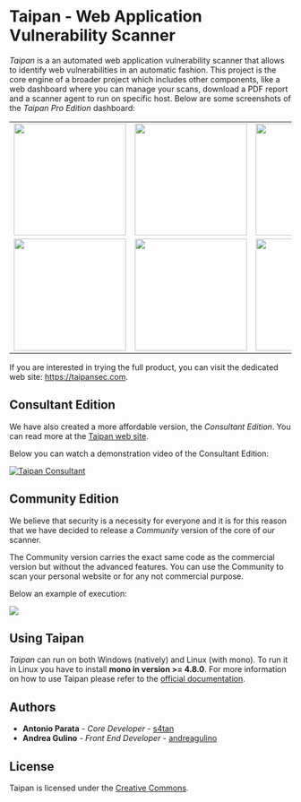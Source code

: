 # Taipan - Web Application Vulnerability Scanner

_Taipan_ is a an automated web application vulnerability scanner that allows to identify web vulnerabilities in an automatic fashion. This project is the core engine of a broader project which includes other components, like a web dashboard where you can manage your scans, download a PDF report and a scanner agent to run on specific host. Below are some screenshots of the _Taipan Pro Edition_ dashboard:

<table>
 <tr>
  <td><img src="https://github.com/enkomio/Taipan/blob/master/Misc/Admin-info.png" width="200"></td>
  <td><img src="https://github.com/enkomio/Taipan/blob/master/Misc/Dashboard.png" width="200"></td>
  <td><img src="https://github.com/enkomio/Taipan/blob/master/Misc/Scan-details.png" width="200"></td>
 </tr>
 <tr>
  <td><img src="https://github.com/enkomio/Taipan/blob/master/Misc/Scan-summary.png" width="200"></td>
  <td><img src="https://github.com/enkomio/Taipan/blob/master/Misc/Scan-wizard.png" width="200"></td>
  <td><img src="https://github.com/enkomio/Taipan/blob/master/Misc/Settings.png" width="200"></td>
 </tr>
</table>

If you are interested in trying the full product, you can visit the dedicated web site: <a href="https://taipansec.com">https://taipansec.com</a>.

## Consultant Edition
We have also created a more affordable version, the *Consultant Edition*. You can read more at the <a href="https://taipansec.com/news_consultant_24">Taipan web site</a>.

Below you can watch a demonstration video of the Consultant Edition:

[![Taipan Consultant](https://img.youtube.com/vi/HeRaKpoZnL8/0.jpg)](https://www.youtube.com/watch?v=HeRaKpoZnL8)

## Community Edition
We believe that security is a necessity for everyone and it is for this reason that we have decided to release a *Community* version of the core of our scanner. 

The Community version carries the exact same code as the commercial version but without the advanced features. You can use the Community to scan your personal website or for any not commercial purpose.

Below an example of execution:

<a href="https://asciinema.org/a/166362" target="_blank"><img src="https://asciinema.org/a/166362.png" /></a>

## Using Taipan
_Taipan_ can run on both Windows (natively) and Linux (with mono). To run it in Linux you have to install **mono in version >= 4.8.0**. For more information on how to use Taipan please refer to the <a href="https://taipansec.com/support">official documentation</a>.

## Authors

* **Antonio Parata** - *Core Developer* - [s4tan](https://twitter.com/s4tan)
* **Andrea Gulino** - *Front End Developer* - [andreagulino](https://www.linkedin.com/in/andreagulino/)

## License

Taipan is licensed under the [Creative Commons](LICENSE.md).

  [1]: https://github.com/enkomio/Taipan/tree/master/Src
  [2]: https://github.com/enkomio/Taipan/releases/latest
